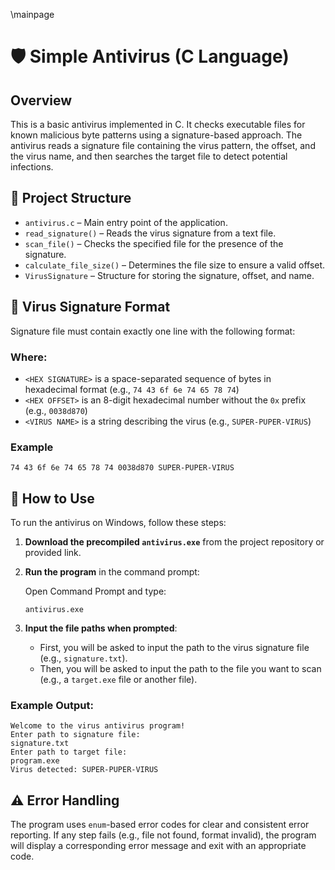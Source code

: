 \mainpage
# 🛡️ Simple Antivirus (C Language) #

## Overview ##

This is a basic antivirus implemented in C. It checks executable files for known
malicious byte patterns using a signature-based approach. The antivirus reads a signature
file containing the virus pattern, the offset, and the virus name, and then searches
the target file to detect potential infections.

## 📁 Project Structure ##

- `antivirus.c` – Main entry point of the application.
- `read_signature()` – Reads the virus signature from a text file.
- `scan_file()` – Checks the specified file for the presence of the signature.
- `calculate_file_size()` – Determines the file size to ensure a valid offset.
- `VirusSignature` – Structure for storing the signature, offset, and name.

## 🧬 Virus Signature Format ##

Signature file must contain exactly one line with the following format:
<HEX SIGNATURE> <HEX OFFSET> <VIRUS NAME>

### Where: ###
- `<HEX SIGNATURE>` is a space-separated sequence of bytes in hexadecimal format 
  (e.g., `74 43 6f 6e 74 65 78 74`)
- `<HEX OFFSET>` is an 8-digit hexadecimal number without the `0x` prefix 
  (e.g., `0038d870`)
- `<VIRUS NAME>` is a string describing the virus (e.g., `SUPER-PUPER-VIRUS`)

### Example ###

    74 43 6f 6e 74 65 78 74 0038d870 SUPER-PUPER-VIRUS

## 🧪 How to Use ##

To run the antivirus on Windows, follow these steps:

1. **Download the precompiled `antivirus.exe`** from the project repository or provided link.

2. **Run the program** in the command prompt:

    Open Command Prompt and type:

    ```
    antivirus.exe
    ```

3. **Input the file paths when prompted**:

    - First, you will be asked to input the path to the virus signature file (e.g., `signature.txt`).
    - Then, you will be asked to input the path to the file you want to scan (e.g., a `target.exe` file or another file).

### Example Output: ###
    Welcome to the virus antivirus program!
    Enter path to signature file:
    signature.txt
    Enter path to target file:
    program.exe
    Virus detected: SUPER-PUPER-VIRUS

## ⚠️ Error Handling ##

The program uses `enum`-based error codes for clear and consistent error reporting. 
If any step fails (e.g., file not found, format invalid), the program will display a corresponding error message 
and exit with an appropriate code.
